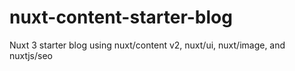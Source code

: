 # nuxt-content-starter-blog
Nuxt 3 starter blog using nuxt/content v2, nuxt/ui, nuxt/image, and nuxtjs/seo
